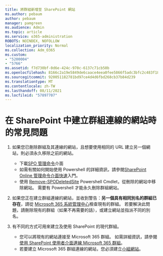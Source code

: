 ```yaml
---
title: 將群組新增至 SharePoint 網站
ms.author: pebaum
author: pebaum
manager: pamgreen
ms.audience: Admin
ms.topic: article
ms.service: o365-administration
ROBOTS: NOINDEX, NOFOLLOW
localization_priority: Normal
ms.collection: Adm_O365
ms.custom:
- "5200004"
- "5766"
ms.assetid: f7d730bf-0d6e-424c-970c-6137c71cb50b
ms.openlocfilehash: 8166c2a19e5849de6caace4eea0fee5866f5adc3bfc2c483f18fc788c1bf2fa9
ms.sourcegitcommit: 920051182781bd97ce4d4d6fbd268cb37b84d239
ms.translationtype: MT
ms.contentlocale: zh-TW
ms.lasthandoff: 08/11/2021
ms.locfileid: "57897707"
---
```

# <a name="common-issues-when-creating-a-group-connected-site-in-sharepoint"></a>在 SharePoint 中建立群組連線的網站時的常見問題

1. 如果您已刪除群組及其連線的網站，且想要使用相同的 URL 建立另一個網站，則必須永久移除之前的網站。

   - 下載[SPO 管理命令](https://support.office.com/article/introduction-to-the-sharepoint-online-management-shell-c16941c3-19b4-4710-8056-34c034493429)介面
   - 如需有關如何開始使用 Powershell 的詳細資訊，請參閱[SharePoint Online 管理命令介面快速](https://docs.microsoft.com/powershell/module/sharepoint-online/remove-sposite)入門。
   - 使用 [Remove-SPODeletedSite](https://docs.microsoft.com/powershell/module/sharepoint-online/remove-sposite?view=sharepoint-ps) Powershell Cmdlet，從刪除的網站中移除網站。 需要有 Powershell 才能永久刪除群組網站。

1. 如果您正在建立群組連線的網站，並收到警告：**另一個具有相同別名的群組已存在**，請從 [Microsoft 365 系統管理中心](https://admin.microsoft.com/AdminPortal/Home#/groups)檢查現有的群組。 若要解決此問題，請刪除現有的群組（如果不再需要的話），或建立網站並指派不同的別名。

1. 有不同的方式可用來建立及使用 SharePoint 的現代群組。

   - 您可以將現有的網站連接至 Microsoft 365 群組。 如需詳細資訊，請參閱[使用 SharePoint 使用者介面連線 Microsoft 365 群組](https://docs.microsoft.com/sharepoint/dev/transform/modernize-connect-to-office365-group#connect-an-office-365-group-using-the-sharepoint-user-interface)。
   - 若要建立 Microsoft 365 群組連線的網站，您必須建立[小組網站](https://admin.microsoft.com/sharepoint)。
